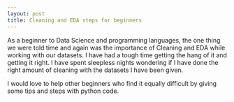 ```yaml
---
layout: post
title: Cleaning and EDA steps for beginners
---
```


As a beginner to Data Science and programming languages, the one thing we were told time and again was the importance of Cleaning and EDA while working with our datasets. I have had a tough time getting the hang of it and getting it right. I have spent sleepless nights wondering if I have done the right amount of cleaning with the datasets I have been given.

I would love to help other beginners who find it equally difficult by giving some tips and steps with python code.
